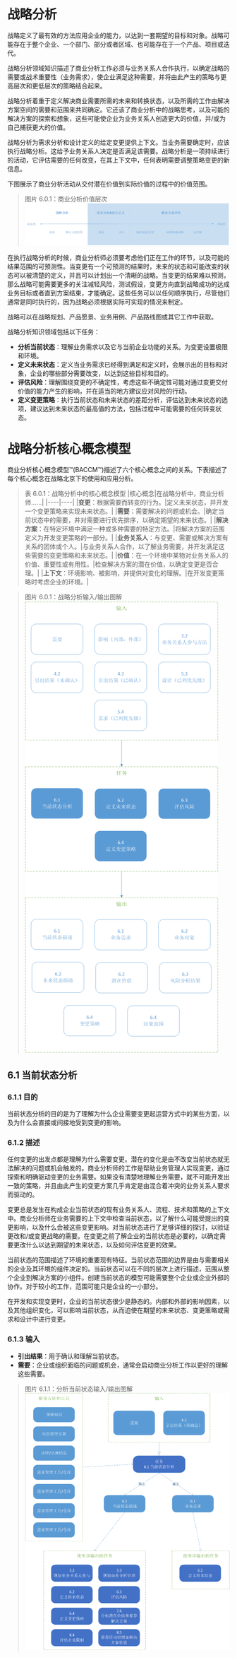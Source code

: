 # 战略分析

战略定义了最有效的方法应用企业的能力，以达到一套期望的目标和对象。战略可能存在于整个企业、一个部门、部分或者区域、也可能存在于一个产品、项目或迭代。

战略分析领域知识描述了商业分析工作必须与业务关系人合作执行，以确定战略的需要或战术重要性（业务需求），使企业满足这种需要，并将由此产生的策略与更高层次和更低层次的策略结合起来。

战略分析着重于定义解决商业需要所需的未来和转换状态，以及所需的工作由解决方案空间的需要和范围来共同确定。它还该了商业分析中的战略思考，以及可能的解决方案的探索和想象，这些可能使企业为业务关系人创造更大的价值，并/或为自己捕获更大的价值。

战略分析为需求分析和设计定义的给定变更提供上下文。当业务需要确定时，应该执行战略分析。这给予业务关系人决定是否满足该需要。战略分析是一项持续进行的活动，它评估需要的任何改变，在其上下文中，任何表明需要调整策略变更的新信息。

下图展示了商业分析活动从交付潜在价值到实际价值的过程中的价值范围。

> 图片 6.0.1：商业分析价值层次
> ![alt 图片_6.0.1_商业分析价值层次.png](图片_6.0.1_商业分析价值层次.png "图片_6.0.1_商业分析价值层次.png")

在执行战略分析的时候，商业分析师必须要考虑他们正在工作的环节，以及可能的结果范围的可预测性。当变更有一个可预测的结果时，未来的状态和可能改变的状态可以被清楚的定义，并且可以计划出一个清晰的战略。当变更的结果难以预测，那么战略可能需要更多的关注减轻风险，测试假设，变更方向直到战略成功的达成业务目标或者直到方案结束，才能确定。这些任务可以以任何顺序执行，尽管他们通常是同时执行的，因为战略必须根据实际可实现的情况来制定。

战略可以在战略规划、产品愿景、业务用例、产品路线图或其它工作中获取。

战略分析知识领域包括以下任务：

* **分析当前状态**：理解业务需求以及它与当前企业功能的关系。为变更设置极限和环境。
* **定义未来状态**：定义当业务需求已经得到满足和定义时，会展示出的目标和对象，企业的哪些部分需要改变，以达到这些目标和目的。
* **评估风险**：理解围绕变更的不确定性，考虑这些不确定性可能对通过变更交付价值的能力产生的影响，并在适当的地方建议应对风险的行动。
* **定义变更策略**：执行当前状态和未来状态的差距分析，评估达到未来状态的选项，建议达到未来状态的最高值的方法，包括过程中可能需要的任何转变状态。

# 战略分析核心概念模型

商业分析核心概念模型™(BACCM™)描述了六个核心概念之间的关系。下表描述了每个核心概念在战略北京下的使用和应用分析。

> 表 6.0.1：战略分析中的核心概念模型
> |核心概念|在战略分析中，商业分析师……|
> |----|----|
> |**变更**：根据需要而转变的行为。|定义未来状态，并开发一个变更策略来实现未来状态。|
> |**需要**：需要解决的问题或机会。|确定当前状态中的需要，并对需要进行优先排序，以确定期望的未来状态。|
> |**解决方案**：在特定环境中满足一种或多种需要的特定方法。|将解决方案的范围定义为开发变更策略的一部分。|
> |**业务关系人**：与变更、需要或解决方案有关系的团体或个人。|与业务关系人合作，以了解业务需要，并开发满足这些需要的变更策略和未来状态。|
> |**价值**：在一个环境中某物对业务关系人的价值、重要性或有用性。|检查解决方案的潜在价值，以确定变更是否合理。|
> |**上下文**：环境影响、被影响，并提供对变化的理解。|在开发变更策略时考虑企业的环境。|

> 图片 6.0.1：战略分析输入/输出图解
> ![alt 图片_6.0.2_战略分析输入输出图解.png](图片_6.0.2_战略分析输入输出图解.png "图片_6.0.2_战略分析输入输出图解.png")

## 6.1 当前状态分析

### 6.1.1 目的

当前状态分析的目的是为了理解为什么企业需要变更起运营方式中的某些方面，以及为什么会直接或间接地受到变更的影响。

### 6.1.2 描述

任何变更的出发点都是理解为什么需要变更。潜在的变化是由不改变当前状态就无法解决的问题或机会触发的。商业分析师的工作是帮助业务管理人实现变更，通过探索和明确驱动变更的业务需要。如果没有清楚地理解业务需要，就不可能开发出一致的策略，并且由此产生的变更方案几乎肯定是由混合着冲突的业务关系人要求而驱动的。

变更总是发生在构成企业当前状态的现有业务关系人、流程、技术和策略的上下文中。商业分析师在业务需要的上下文中检查当前状态，以了解什么可能受提出的变更影响，以及什么会被这些变更影响。对当前状态进行了足够详细的探讨，以验证更改和/或变更战略的需要。在变更之前了解企业的当前状态是必要的，以确定需要更改什么以达到期望的未来状态，以及如何评估变更的效果。

当前状态的范围描述了环境的重要现有特征。当前状态范围的边界是由与需要相关的企业及其环境的组件决定的。当前状态可以在不同的层次上进行描述，范围从整个企业到解决方案的小组件。创建当前状态的模型可能需要整个企业或企业外部的协作。对于较小的工作，范围可能只是企业的一小部分。

在开发和实现变更时，企业的当前状态很少是静态的。内部和外部的影响因素，以及其他组织变化，可以影响当前状态，从而迫使在期望的未来状态、变更策略或需求和设计中进行变更。

### 6.1.3 输入

* **引出结果**：用于确认和理解当前状态。
* **需要**：企业或组织面临的问题或机会，通常会启动商业分析工作以更好的理解这些需要。

> 图片 6.1.1：分析当前状态输入/输出图解
> ![alt 图片_6.1.1_分析当前状态输入输出图解.png](图片_6.1.1_分析当前状态输入输出图解.png "图片_6.1.1_分析当前状态输入输出图解.png")

